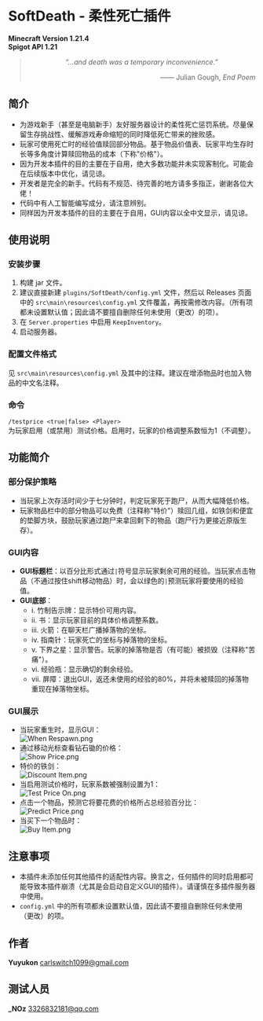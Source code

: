 # SoftDeath - 柔性死亡插件  
**Minecraft Version 1.21.4**  
**Spigot API 1.21**  


> <p align = "center"><em>“...and death was a temporary inconvenience.”</em></p>
> <p align = "right">—— Julian Gough, <em>End Poem</em></p>

## 简介
- 为游戏新手（甚至是电脑新手）友好服务器设计的柔性死亡惩罚系统。尽量保留生存挑战性、缓解游戏寿命缩短的同时降低死亡带来的挫败感。
- 玩家可使用死亡时的经验值赎回部分物品。基于物品价值表、玩家平均生存时长等多角度计算赎回物品的成本（下称"价格"）。
- 因为开发本插件的目的主要在于自用，绝大多数功能并未实现客制化。可能会在后续版本中优化，请见谅。
- 开发者是完全的新手。代码有不规范、待完善的地方请多多指正，谢谢各位大佬！
- 代码中有人工智能编写成分，请注意辨别。
- 同样因为开发本插件的目的主要在于自用，GUI内容以全中文显示，请见谅。

## 使用说明

### 安装步骤
1. 构建 jar 文件。
2. 建议直接新建 `plugins/SoftDeath/config.yml` 文件，然后以 Releases 页面中的 `src\main\resources\config.yml` 文件覆盖，再按需修改内容。（所有项都未设置默认值；因此请不要擅自删除任何未使用（更改）的项）。
3. 在 `Server.properties` 中启用 `KeepInventory`。
4. 启动服务器。

### 配置文件格式
见 `src\main\resources\config.yml` 及其中的注释。建议在增添物品时也加入物品的中文名注释。

### 命令
```/testprice <true|false> <Player>```  
为玩家启用（或禁用）测试价格。启用时，玩家的价格调整系数恒为1（不调整）。

## 功能简介

### 部分保护策略
- 当玩家上次存活时间少于七分钟时，判定玩家死于跑尸，从而大幅降低价格。
- 玩家物品栏中的部分物品可以免费（注释称"特价"）赎回几组，如铁剑和便宜的垫脚方块，鼓励玩家通过跑尸来拿回剩下的物品（跑尸行为更接近原版生存）。

### GUI内容
- **GUI标题栏**：以百分比形式通过`|`符号显示玩家剩余可用的经验。当玩家点击物品（不通过按住shift移动物品）时，会以绿色的`|`预测玩家将要使用的经验值。
- **GUI底部**：
   - i. 竹制告示牌：显示特价可用内容。
   - ii. 书：显示玩家目前的具体价格调整系数。
   - iii. 火箭：在聊天栏广播掉落物的坐标。
   - iv. 指南针：玩家死亡的坐标与掉落物的坐标。
   - v. 下界之星：显示警告。玩家的掉落物是否（有可能）被损毁（注释称"苦痛"）。
   - vi. 经验瓶：显示确切的剩余经验。
   - vii. 屏障：退出GUI，返还未使用的经验的80%，并将未被赎回的掉落物重现在掉落物坐标。

### GUI展示
- 当玩家重生时，显示GUI：  
![When Respawn.png](images%2FWhen%20Respawn.png)
- 通过移动光标查看钻石锄的价格：  
![Show Price.png](images%2FShow%20Price.png)
- 特价的铁剑：  
![Discount Item.png](images%2FDiscount%20Item.png)
- 当启用测试价格时，玩家系数被强制设置为1：  
![Test Price On.png](images%2FTest%20Price%20On.png)
- 点击一个物品，预测它将要花费的价格所占总经验百分比：  
![Predict Price.png](images%2FPredict%20Price.png)  
- 当买下一个物品时：  
![Buy Item.png](images%2FBuy%20Item.png)

## 注意事项
- 本插件未添加任何其他插件的适配性内容。换言之，任何插件的同时启用都可能导致本插件崩溃（尤其是会启动自定义GUI的插件）。请谨慎在多插件服务器中使用。
- `config.yml` 中的所有项都未设置默认值，因此请不要擅自删除任何未使用（更改）的项。

## 作者
**Yuyukon** <carlswitch1099@gmail.com>  

## 测试人员
**_NOz** <3326832181@qq.com>
